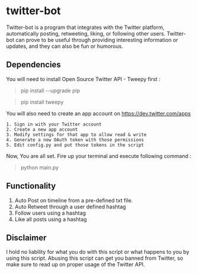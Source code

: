 # twitter-bot
Twitter-bot is a program that integrates with the Twitter platform, automatically posting, retweeting, liking, or following other users. Twitter-bot can prove to be useful through providing interesting information or updates, and they can also be fun or humorous.

## Dependencies 

You will need to install Open Source Twitter API - Tweepy first :
> pip install --upgrade pip

> pip install tweepy


You will also need to create an app account on https://dev.twitter.com/apps

    1. Sign in with your Twitter account
    2. Create a new app account
    3. Modify settings for that app to allow read & write
    4. Generate a new OAuth token with those permissions
    5. Edit config.py and put those tokens in the script
    
Now, You are all set. Fire up your terminal and execute following command :
> python main.py

## Functionality
  1. Auto Post on timeline from a pre-defined txt file.
  2. Auto Retweet through a user defined hashtag
  3. Follow users using a hashtag 
  4. Like all posts using a hashtag 

## Disclaimer
I hold no liability for what you do with this script or what happens to you by using this script. Abusing this script can get you banned from Twitter, so make sure to read up on proper usage of the Twitter API.

